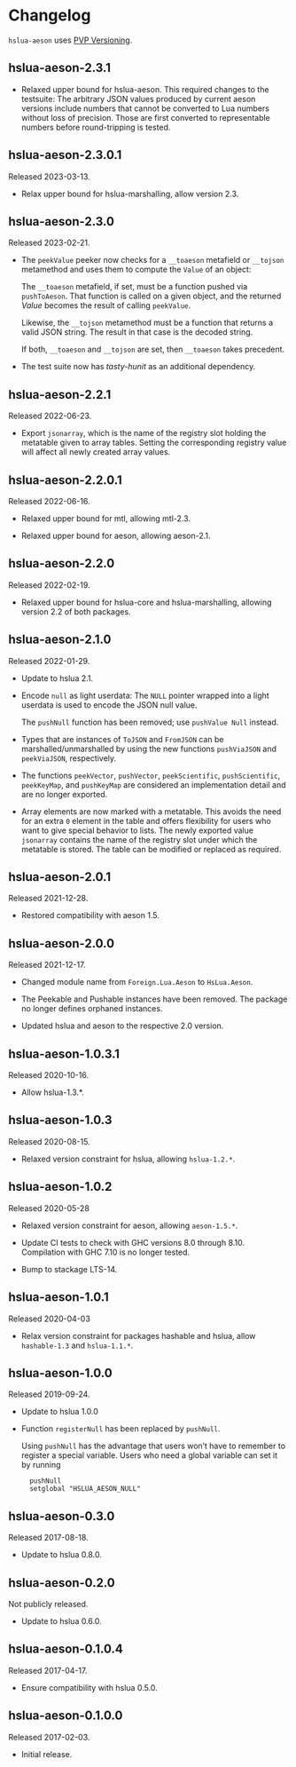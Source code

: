 # Changelog

`hslua-aeson` uses [PVP Versioning][].

## hslua-aeson-2.3.1

-   Relaxed upper bound for hslua-aeson. This required changes to
    the testsuite: The arbitrary JSON values produced by current
    aeson versions include numbers that cannot be converted to Lua
    numbers without loss of precision. Those are first converted
    to representable numbers before round-tripping is tested.

## hslua-aeson-2.3.0.1

Released 2023-03-13.

-   Relax upper bound for hslua-marshalling, allow version 2.3.

## hslua-aeson-2.3.0

Released 2023-02-21.

-   The `peekValue` peeker now checks for a `__toaeson` metafield
    or `__tojson` metamethod and uses them to compute the `Value`
    of an object:

    The `__toaeson` metafield, if set, must be a function pushed
    via `pushToAeson`. That function is called on a given object,
    and the returned *Value* becomes the result of calling
    `peekValue`.

    Likewise, the `__tojson` metamethod must be a function that
    returns a valid JSON string. The result in that case is the
    decoded string.

    If both, `__toaeson` and `__tojson` are set, then `__toaeson`
    takes precedent.

-   The test suite now has *tasty-hunit* as an additional
    dependency.

## hslua-aeson-2.2.1

Released 2022-06-23.

-   Export `jsonarray`, which is the name of the registry slot
    holding the metatable given to array tables. Setting the
    corresponding registry value will affect all newly created
    array values.

## hslua-aeson-2.2.0.1

Released 2022-06-16.

-   Relaxed upper bound for mtl, allowing mtl-2.3.

-   Relaxed upper bound for aeson, allowing aeson-2.1.

## hslua-aeson-2.2.0

Released 2022-02-19.

-   Relaxed upper bound for hslua-core and hslua-marshalling,
    allowing version 2.2 of both packages.

## hslua-aeson-2.1.0

Released 2022-01-29.

-   Update to hslua 2.1.

-   Encode `null` as light userdata: The `NULL` pointer wrapped
    into a light userdata is used to encode the JSON null value.

    The `pushNull` function has been removed; use
    `pushValue Null` instead.

-   Types that are instances of `ToJSON` and `FromJSON` can be
    marshalled/unmarshalled by using the new functions
    `pushViaJSON` and `peekViaJSON`, respectively.

-   The functions `peekVector`, `pushVector`, `peekScientific`,
    `pushScientific`, `peekKeyMap`, and `pushKeyMap` are
    considered an implementation detail and are no longer
    exported.

-   Array elements are now marked with a metatable. This avoids
    the need for an extra `0` element in the table and offers
    flexibility for users who want to give special behavior to
    lists. The newly exported value `jsonarray` contains the name
    of the registry slot under which the metatable is stored. The
    table can be modified or replaced as required.

## hslua-aeson-2.0.1

Released 2021-12-28.

-   Restored compatibility with aeson 1.5.

## hslua-aeson-2.0.0

Released 2021-12-17.

-   Changed module name from `Foreign.Lua.Aeson` to
    `HsLua.Aeson`.

-   The Peekable and Pushable instances have been removed. The
    package no longer defines orphaned instances.

-   Updated hslua and aeson to the respective 2.0 version.

## hslua-aeson-1.0.3.1

Released 2020-10-16.

-   Allow hslua-1.3.\*.

## hslua-aeson-1.0.3

Released 2020-08-15.

-   Relaxed version constraint for hslua, allowing `hslua-1.2.*`.

## hslua-aeson-1.0.2

Released 2020-05-28

-   Relaxed version constraint for aeson, allowing `aeson-1.5.*`.

-   Update CI tests to check with GHC versions 8.0 through 8.10.
    Compilation with GHC 7.10 is no longer tested.

-   Bump to stackage LTS-14.

## hslua-aeson-1.0.1

Released 2020-04-03

-   Relax version constraint for packages hashable and hslua,
    allow `hashable-1.3` and `hslua-1.1.*`.

## hslua-aeson-1.0.0

Released 2019-09-24.

-   Update to hslua 1.0.0

-   Function `registerNull` has been replaced by `pushNull`.

    Using `pushNull` has the advantage that users won’t have to
    remember to register a special variable. Users who need a
    global variable can set it by running

          pushNull
          setglobal "HSLUA_AESON_NULL"

## hslua-aeson-0.3.0

Released 2017-08-18.

-   Update to hslua 0.8.0.

## hslua-aeson-0.2.0

Not publicly released.

-   Update to hslua 0.6.0.

## hslua-aeson-0.1.0.4

Released 2017-04-17.

-   Ensure compatibility with hslua 0.5.0.

## hslua-aeson-0.1.0.0

Released 2017-02-03.

-   Initial release.

  [PVP Versioning]: https://pvp.haskell.org
